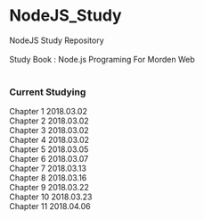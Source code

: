 # NodeJS_Study
NodeJS Study Repository
</br></br>
Study Book : Node.js Programing For Morden Web
</br></br>
<h3>Current Studying</h3>
Chapter 1 2018.03.02 </br>
Chapter 2 2018.03.02 </br>
Chapter 3 2018.03.02 </br>
Chapter 4 2018.03.02 </br>
Chapter 5 2018.03.05 </br>
Chapter 6 2018.03.07 </br>
Chapter 7 2018.03.13 </br>
Chapter 8 2018.03.16 </br>
Chapter 9 2018.03.22 </br>
Chapter 10 2018.03.23 </br>
Chapter 11 2018.04.06 </br>
